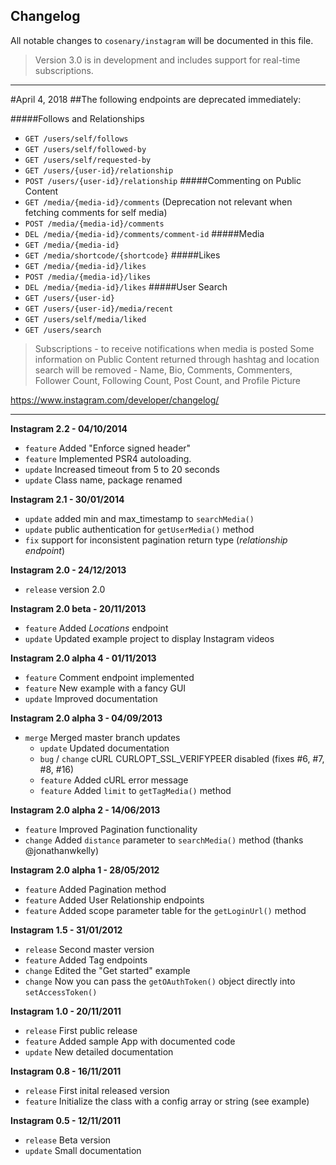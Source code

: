 ## Changelog

All notable changes to `cosenary/instagram` will be documented in this file.

> Version 3.0 is in development and includes support for real-time subscriptions.
<hr/>

#April 4, 2018
##The following endpoints are deprecated immediately:

#####Follows and Relationships
- `GET /users/self/follows`
- `GET /users/self/followed-by`
- `GET /users/self/requested-by`
- `GET /users/{user-id}/relationship`
- `POST /users/{user-id}/relationship`
#####Commenting on Public Content
- `GET /media/{media-id}/comments` (Deprecation not relevant when fetching comments for self media)
- `POST /media/{media-id}/comments`
- `DEL /media/{media-id}/comments/comment-id`
#####Media
- `GET /media/{media-id}`
- `GET /media/shortcode/{shortcode}`
#####Likes
- `GET /media/{media-id}/likes`
- `POST /media/{media-id}/likes`
- `DEL /media/{media-id}/likes`
#####User Search
- `GET /users/{user-id}`
- `GET /users/{user-id}/media/recent`
- `GET /users/self/media/liked`
- `GET /users/search`

> Subscriptions - to receive notifications when media is posted Some information on Public Content returned through hashtag and location search will be removed - Name, Bio, Comments, Commenters, Follower Count, Following Count, Post Count, and Profile Picture

https://www.instagram.com/developer/changelog/
<hr/>

**Instagram 2.2 - 04/10/2014**

- `feature` Added "Enforce signed header"
- `feature` Implemented PSR4 autoloading.
- `update` Increased timeout from 5 to 20 seconds
- `update` Class name, package renamed

**Instagram 2.1 - 30/01/2014**

- `update` added min and max_timestamp to `searchMedia()`
- `update` public authentication for `getUserMedia()` method
- `fix` support for inconsistent pagination return type (*relationship endpoint*)

**Instagram 2.0 - 24/12/2013**

- `release` version 2.0

**Instagram 2.0 beta - 20/11/2013**

- `feature` Added *Locations* endpoint
- `update` Updated example project to display Instagram videos

**Instagram 2.0 alpha 4 - 01/11/2013**

- `feature` Comment endpoint implemented
- `feature` New example with a fancy GUI
- `update` Improved documentation

**Instagram 2.0 alpha 3 - 04/09/2013**

- `merge` Merged master branch updates
	- `update` Updated documentation
	- `bug` / `change` cURL CURLOPT_SSL_VERIFYPEER disabled (fixes #6, #7, #8, #16)
	- `feature` Added cURL error message
	- `feature` Added `limit` to `getTagMedia()` method

**Instagram 2.0 alpha 2 - 14/06/2013**

- `feature` Improved Pagination functionality
- `change` Added `distance` parameter to `searchMedia()` method (thanks @jonathanwkelly)

**Instagram 2.0 alpha 1 - 28/05/2012**

- `feature` Added Pagination method
- `feature` Added User Relationship endpoints
- `feature` Added scope parameter table for the `getLoginUrl()` method

**Instagram 1.5 - 31/01/2012**

- `release` Second master version
- `feature` Added Tag endpoints
- `change` Edited the "Get started" example
- `change` Now you can pass the `getOAuthToken()` object directly into `setAccessToken()`

**Instagram 1.0 - 20/11/2011**

- `release` First public release
- `feature` Added sample App with documented code
- `update` New detailed documentation

**Instagram 0.8 - 16/11/2011**

- `release` First inital released version
- `feature` Initialize the class with a config array or string (see example)

**Instagram 0.5 - 12/11/2011**

- `release` Beta version
- `update` Small documentation